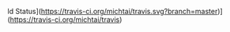 ld Status](https://travis-ci.org/michtai/travis.svg?branch=master)](https://travis-ci.org/michtai/travis)

